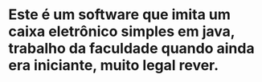 # Este é um software que imita um caixa eletrônico simples em java, trabalho da faculdade quando ainda era iniciante, muito legal rever. 
